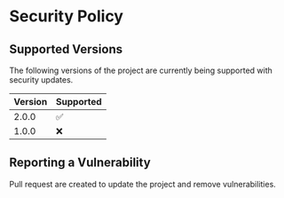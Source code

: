 # Security Policy

## Supported Versions

The following versions of the project are currently being supported with security updates.

| Version | Supported          |
| ------- | ------------------ |
| 2.0.0   | :white_check_mark: |
| 1.0.0   | :x:                |

## Reporting a Vulnerability

Pull request are created to update the project and remove vulnerabilities.
